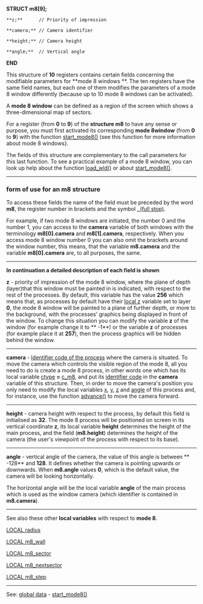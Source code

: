 **STRUCT m8[9];**

    **z;**      // Priority of impression

    **camera;** // Camera identifier

    **height;** // Camera height

    **angle;**  // Vertical angle

**END**


This structure of **10** registers contains certain fields concerning 
the modifiable parameters for **mode 8 windows **. The ten
registers have the same field names, but each one of them
modifies the parameters of a mode 8 window differently
(because up to 10 mode 8 windows can be activated).

A **mode 8 window** can be defined as a region of the screen which shows a three-dimensional
map of sectors.

For a register (from **0** to **9**) of the **structure m8** to have any sense or purpose,
you must first activated its corresponding **mode 8window** (from **0** to **9**) with the
function [start_mode8()](start_mode8().md) (see this function for more information about mode 8
windows}.

The fields of this structure are complementary to the call parameters for this last 
function. To see a practical example of a mode 8 window, you can look up help about 
the function [load_wld()](load_wld().md) or about [start_mode8()](start_mode8().md).

---------------------------------------


### form of use for an m8 structure 

To access these fields the name of the field must be preceded 
by the word **m8**, the register number in brackets and the symbol [. (full stop)](dot__minusgt.md).

For example, if two mode 8 windows are initiated, the number 0 and the number 1, 
you can access to the **camera** variable of both windows with the terminology
**m8[0].camera** and **m8[1].camera**, respectively. When you access mode 8 window number 0 
you can also omit the brackets around the window number, this means, that the variable 
**m8.camera** and the variable **m8[0].camera** are, to all purposes, the same.

---------------------------------------


**In continuation a detailed description of each field is shown**

**z** - priority of impression of the mode 8 window, where the plane of depth (layer)that this window 
must be painted in is indicated, with respect to the rest of the processes. By default, this
variable has the value **256** which means that, as processes by default have their [local z](local_z.md) variable 
set to layer **0**, the mode 8 window will be painted to a plane of further depth, or more to the background, 
with the processes' graphics being displayed in front of the window. To change this situation you can modify the
variable **z** of the window (for example change it to ** -1**) or the variable **z** of
processes (for example place it at **257**), then the process graphics will be hidden behind the window.

---------------------------------------


**camera** - [Identifier code of the process](_identifying_codes_of_processesdot.md) where the camera is situated. To move
the camera which controls the visible region of the mode 8, all you need to do is create a mode 8 process,
 in other words one which has its local variable [ctype](local_ctype.md) **=** [c_m8](c_m8.md), and put its
[identifier code](_identifying_codes_of_processesdot.md) in the **camera** variable of this structure.
Then, in order to move the camera's position you only need to modify the local variables [x](local_x.md), 
[y](local_y.md), [z](local_z.md) and [angle](local_angle.md) of this process and, for instance, use the function 
[advance()](advance().md) to move the camera forward.

---------------------------------------


**height** - camera height with respect to the process, by default this field
is initialised as **32**. The mode 8 process will be positioned on screen in its vertical
coordinate **z**, its local variable **height** determines the height of the main process, 
and the field (**m8.height**) determines the height of the camera (the user's viewpoint of the process 
with respect to its base).

---------------------------------------


**angle** - vertical angle of the camera, the value of this angle is between ** -128** and **128**.
It defines whether the camera is pointing upwards or downwards. When **m8.angle** values **0**,
which is the default value, the camera will be looking horizontally.

The horizontal angle will be the local variable **angle** of the main process
which is used as the window  camera (which identifier is contained in **m8.camera**).

---------------------------------------


See also these other **local variables** with respect to **mode 8**.

  [LOCAL radius](local_radius.md)

  [LOCAL m8_wall](local_m8_wall.md)

  [LOCAL m8_sector](local_m8_sector.md)

  [LOCAL m8_nextsector](local_m8_nextsector.md)

  [LOCAL m8_step](local_m8_step.md)


---------------------------------------
See: [global data](predefined_global_data.md) - [start_mode8()](start_mode8().md)

